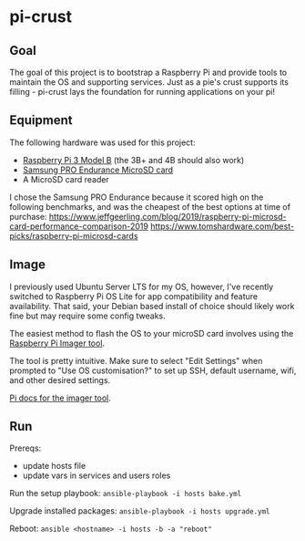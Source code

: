 # pi-crust

## Goal
The goal of this project is to bootstrap a Raspberry Pi and provide tools to maintain the OS and supporting services. Just as a pie's crust supports its filling - pi-crust lays the foundation for running applications on your pi!

## Equipment
The following hardware was used for this project:
* [Raspberry Pi 3 Model B](https://www.raspberrypi.com/products/raspberry-pi-3-model-b/) (the 3B+ and 4B should also work)
* [Samsung PRO Endurance MicroSD card](https://www.amazon.com/dp/B09W9XYQCQ)
* A MicroSD card reader

I chose the Samsung PRO Endurance because it scored high on the following benchmarks, and was the cheapest of the best options at time of purchase:
https://www.jeffgeerling.com/blog/2019/raspberry-pi-microsd-card-performance-comparison-2019
https://www.tomshardware.com/best-picks/raspberry-pi-microsd-cards

## Image
I previously used Ubuntu Server LTS for my OS, however, I've recently switched to Raspberry Pi OS Lite for app compatibility and feature availability. That said, your Debian based install of choice should likely work fine but may require some config tweaks.

The easiest method to flash the OS to your microSD card involves using the [Raspberry Pi Imager tool](https://www.raspberrypi.com/software/).

The tool is pretty intuitive. Make sure to select "Edit Settings" when prompted to "Use OS customisation?" to set up SSH, default username, wifi, and other desired settings.

[Pi docs for the imager tool](https://www.raspberrypi.com/documentation/computers/getting-started.html#installing-the-operating-system).

## Run
Prereqs:
* update hosts file
* update vars in services and users roles

Run the setup playbook:
`ansible-playbook -i hosts bake.yml`

Upgrade installed packages:
`ansible-playbook -i hosts upgrade.yml`

Reboot:
`ansible <hostname> -i hosts -b -a "reboot"`
